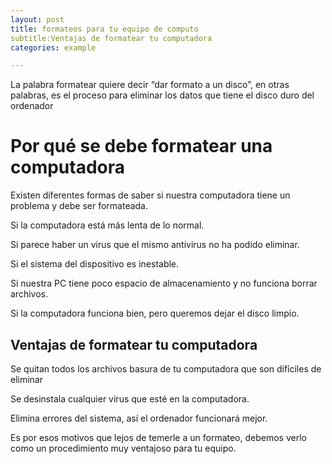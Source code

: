 ```yaml
---
layout: post
title: formateos para tu equipo de computo
subtitle:Ventajas de formatear tu computadora
categories: example

---
```

<p>La palabra formatear quiere decir “dar formato a un disco”, en otras palabras, es el proceso para eliminar los datos que tiene el disco duro del ordenador</p>

<h1>Por qué se debe formatear una computadora</h1>

<p> Existen diferentes formas de saber si nuestra computadora tiene un problema y debe ser formateada.</p>

<p>Si la computadora está más lenta de lo normal.</p>

<p>Si parece haber un virus que el mismo antivirus no ha podido eliminar.</p>

<p>Si el sistema del dispositivo es inestable.</p>

<p>Si nuestra PC tiene poco espacio de almacenamiento y no funciona borrar archivos.</p>

<p>Si la computadora funciona bien, pero queremos dejar el disco limpio.</p>

<h2>Ventajas de formatear tu computadora
</h2>

<p>Se quitan todos los archivos basura de tu computadora que son difíciles de eliminar
</p>

<p>Se desinstala cualquier virus que esté en la computadora.</p>

<p>Elimina errores del sistema, así el ordenador funcionará mejor.
</p>

<p>Es por esos motivos que lejos de temerle a un formateo, debemos verlo como un procedimiento muy ventajoso para tu equipo.</p>

<!--
tags: [video]
## Canon in D (Pachelbel's Canon) - Cello & Piano [BEST WEDDING VERSION]
Some of you know that we occasionally play for weddings. As you can imagine, we get a LOT of requests for Canon in D, and we discovered that there were no good arrangements available anywhere for piano and cello! Hard to believe given its popularity. So we decided to make our own! We tried to stick as closely to the original as possible (which was written for three violins and basso continuo), and we performed it *not* at a snail's pace so the bride can actually make it down the aisle without putting everyone to sleep. 🙊(Yeah, we said it! Nobody likes a slow processional!) Also, the number one complaint about this piece from cellists is always how booooring it is to play because they literally have to play the same 8 bass notes over and over for the entire piece. Problem solved with this arrangement because the cello never has to play the bass! 🙌(The piano does, but we get lots of other fun stuff too so it's ok!) So for all you musicians out there playing weddings, we hope you enjoy playing this arrangement a little more than the ones you were used to...You can get it from www.musicnotes.com. 😊Be sure to let us know in the comments if you do!

![](//www.youtube.com/watch?v=Ptk_1Dc2iPY)

## GUCCI HALLUCINATION / THE LINE ANIMATION / GUCCI
BACKGROUND /

Gucci share their creative vision through a series of surreal animated paintings by acclaimed artist Ignasi Monreal and The Line Animation studio. The animations make up part of a larger campaign shared via social media, above the line and print.

APPROACH /

Our aim was to ground and accentuate the outlandish scenarios with ambient sound design. Neither proclaiming to be positive or negative, the sound conveys a sense of the uncanny and leaves the audience with nothing but their own interpretations. their creative vision through a series of surreal animated paintings by acclaimed artist Ignasi Monreal and The Line Animation studio. The animations make up part of a larger campaign shared via social media, above the line and print.

![](https://vimeo.com/263856289)


## FINNEAS Demos How He Builds Songs For Billie Eilish
Grammy Award-winning musician and producer FINNEAS sits down with Pitchfork and closely examines his creative process while working on some of the biggest hit songs of the past couple years. FINNEAS explores the sounds that brought upon 
some of his greatest musical breakthroughs in songs such as bad guy, bury a friend, ocean eyes, when the party's over, I Lost a Friend, Used to This and much more.

![][demo]  

[demo]: https://dai.ly/x7tgcev

## 2019 BMW Vision M NEXT Concept (HD)

In future, drivers will be able to choose whether they wish to be driven or do the driving themselves. With the BMW Vision M NEXT, the BMW Group is revealing its take on how driving pleasure might look in future. It offers a foretaste of the BMW M brand’s electrified future by placing the focus squarely on the actively engaged driver. Intelligent technologies provide comprehensive yet carefully targeted assistance to turn them into the ultimate driver.

![](https://www.dailymotion.com/video/x7bur2y)  

## This is the poster image
In modern browsers, adding a video to your page is as easy as adding an image. No longer do you need to deal with special plug-ins or require crazy markup, you can do it with a single element.
![video](//www.html5rocks.com/en/tutorials/video/basics/devstories.webm)
-->
